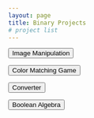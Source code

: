 ```yaml
---
layout: page
title: Binary Projects
# project list
---
```



<body>
  <button class="buttonLarge" onclick="location.href='images/'" type="button">Image Manipulation</button>

  <button class="buttonLarge" onclick="location.href='colorGame/'" type="button">Color Matching Game</button>

  <button class="buttonLarge" onclick="location.href='convert/'" type="button">Converter</button>
  
  <button class="buttonLarge" onclick="location.href='boolAlgCalc/'" type="button">Boolean Algebra</button>
</body>

</html>